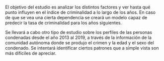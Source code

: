 El objetivo del estudio es analizar los distintos factores y ver hasta qué punto influyen en el índice de criminalidad a lo largo de los años. En caso de que se vea una cierta dependencia se creará un modelo capaz de predecir la tasa de criminalidad para los años siguientes. 

Se llevará a cabo otro tipo de estudio sobre los perfiles de las personas condenadas desde el año 2013 al 2019, a través de la información de la comunidad autónoma donde se produjo el crimen y la edad y el sexo del condenado. Se intentará identificar ciertos patrones que a simple vista son más difíciles de apreciar. 
